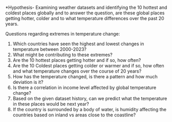 *Hypothesis- Examining weather datasets and identifying the 10 hottest and coldest places globally and to answer the question, are these global places getting hotter, colder and to what temperature differences over the past 20 years.


 Questions regarding extremes in temperature change: 
1.  Which countries have seen the highest and lowest changes in temperature between 2000-2023? 
2.  What might be contributing to these extremes?
3.  Are the 10 hottest places getting hotter and if so, how often?
4.  Are the 10 Coldest places getting colder or warmer and if so, how often and what temperature changes over the course of 20 years? 
5.  How has the temperature changed, is there a pattern and how much deviation is it?
6.  Is there a correlation in income level affected by global temperature change?
7.  Based on the given dataset history, can we predict what the temperature in these places would be next year?
8.  If the country is surrounded by a body of water, is humidity affecting the countries based on inland vs areas close to the coastline?


